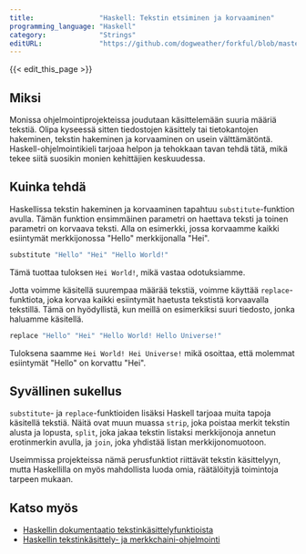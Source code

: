 ```yaml
---
title:                "Haskell: Tekstin etsiminen ja korvaaminen"
programming_language: "Haskell"
category:             "Strings"
editURL:              "https://github.com/dogweather/forkful/blob/master/content/fi/haskell/searching-and-replacing-text.md"
---
```


{{< edit_this_page >}}

## Miksi

Monissa ohjelmointiprojekteissa joudutaan käsittelemään suuria määriä tekstiä. Olipa kyseessä sitten tiedostojen käsittely tai tietokantojen hakeminen, tekstin hakeminen ja korvaaminen on usein välttämätöntä. Haskell-ohjelmointikieli tarjoaa helpon ja tehokkaan tavan tehdä tätä, mikä tekee siitä suosikin monien kehittäjien keskuudessa.

## Kuinka tehdä

Haskellissa tekstin hakeminen ja korvaaminen tapahtuu ```substitute```-funktion avulla. Tämän funktion ensimmäinen parametri on haettava teksti ja toinen parametri on korvaava teksti. Alla on esimerkki, jossa korvaamme kaikki esiintymät merkkijonossa "Hello" merkkijonalla "Hei".

```Haskell
substitute "Hello" "Hei" "Hello World!" 
```

Tämä tuottaa tuloksen ```Hei World!```, mikä vastaa odotuksiamme.

Jotta voimme käsitellä suurempaa määrää tekstiä, voimme käyttää ```replace```-funktiota, joka korvaa kaikki esiintymät haetusta tekstistä korvaavalla tekstillä. Tämä on hyödyllistä, kun meillä on esimerkiksi suuri tiedosto, jonka haluamme käsitellä.

```Haskell
replace "Hello" "Hei" "Hello World! Hello Universe!"
```

Tuloksena saamme ```Hei World! Hei Universe!``` mikä osoittaa, että molemmat esiintymät "Hello" on korvattu "Hei".

## Syvällinen sukellus

```substitute```- ja ```replace```-funktioiden lisäksi Haskell tarjoaa muita tapoja käsitellä tekstiä. Näitä ovat muun muassa ```strip```, joka poistaa merkit tekstin alusta ja lopusta, ```split```, joka jakaa tekstin listaksi merkkijonoja annetun erotinmerkin avulla, ja ```join```, joka yhdistää listan merkkijonomuotoon.

Useimmissa projekteissa nämä perusfunktiot riittävät tekstin käsittelyyn, mutta Haskellilla on myös mahdollista luoda omia, räätälöityjä toimintoja tarpeen mukaan.

## Katso myös

- [Haskellin dokumentaatio tekstinkäsittelyfunktioista](https://www.haskell.org/hoogle/?hoogle=Text+-%3E+Text+-%3E+Text)
- [Haskellin tekstinkäsittely- ja merkkchaini-ohjelmointi](http://book.realworldhaskell.org/read/text-processing-and-regular-expressions.html)